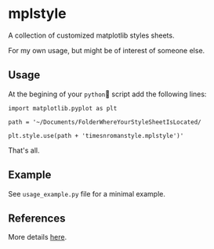 # mplstyle
A collection of customized matplotlib styles sheets. 

For my own usage, but  might be of interest of someone else.

## Usage
At the begining of your `python`🐍 script add the following lines:

`import matplotlib.pyplot as plt`

`path = '~/Documents/FolderWhereYourStyleSheetIsLocated/`

`plt.style.use(path + 'timesnromanstyle.mplstyle')'`

That's all.

## Example
See `usage_example.py` file for a minimal example.

## References
More details [here](https://matplotlib.org/users/customizing.html).
